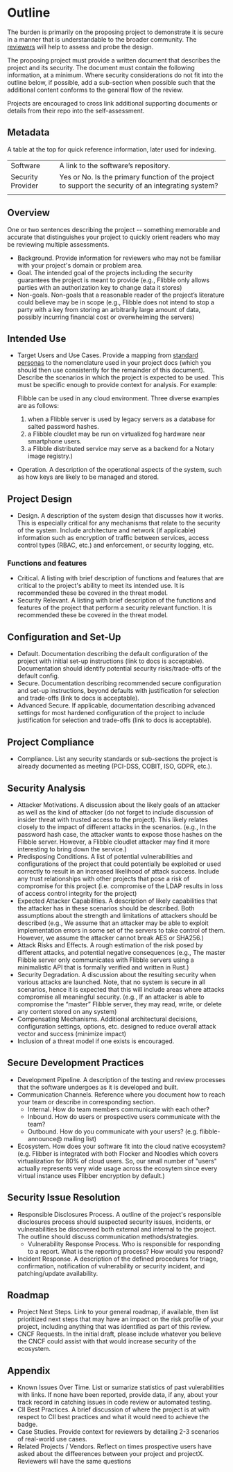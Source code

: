 # Outline

The burden is primarily on the proposing project to demonstrate it is secure in
a manner that is understandable to the broader community.  The
[reviewers](security-reviewer.md) will help to assess and probe the design.

The proposing project must provide a written document that describes the project
and its security.  The document must contain the following information, at a
minimum. Where security considerations do not fit into the outline below, if
possible, add a sub-section when possible such that the additional content
conforms to the general flow of the review.

Projects are encouraged to cross link additional supporting documents or details
from their repo into the self-assessment.

## Metadata

A table at the top for quick reference information, later used for indexing.

|   |  |
| -- | -- |
| Software | A link to the software’s repository.  |
|Security Provider | Yes or No. Is the primary function of the project to support the security of an integrating system?  |
| | |

## Overview

One or two sentences describing the project -- something memorable and accurate
that distinguishes your project to quickly orient readers who may be reviewing
multiple assessments.

* Background. Provide information for reviewers who may not be familiar with
  your project's domain or problem area.
* Goal. The intended goal of the projects including the security guarantees the
  project is meant to provide (e.g., Flibble only allows parties with an
authorization key to change data it stores)
* Non-goals.  Non-goals that a reasonable reader of the project’s literature
  could believe may be in scope (e.g., Flibble does not intend to stop a party
with a key from storing an arbitrarily large amount of data, possibly incurring
financial cost or overwhelming the servers)

## Intended Use

* Target Users and Use Cases. Provide a mapping from [standard personas](../../usecases.md)
to the nomenclature used in your project docs (which you should then use
consistently for the remainder of this document).  Describe the scenarios in
which the project is expected to be used. This must be specific enough to
provide context for analysis. For example:

    Flibble can be used in any cloud environment.  Three diverse examples are as
follows:
    1. when a Flibble server is used by legacy servers as a database for salted
       password hashes.
    2. a Flibble cloudlet may be run on virtualized fog hardware near smartphone
       users.
    3. a Flibble distributed service may serve as a backend for a Notary image
       registry.)

* Operation.  A description of the operational aspects of the system, such as
  how keys are likely to be managed and stored.

## Project Design

* Design.  A description of the system design that discusses how it works. This
  is especially critical for any mechanisms that relate to the security of the
system.  Include architecture and network (if applicable) information such as
encryption of traffic between services, access control types (RBAC, etc.) and
enforcement, or security logging, etc.

### Functions and features

* Critical.  A listing with brief description of functions and features that are
  critical to the project's ability to meet its intended use.  It is recommended
these be covered in the threat model.
* Security Relevant.  A listing with brief description of the functions and
  features of the project that perform a security relevant function.  It is
recommended these be covered in the threat model.

## Configuration and Set-Up

* Default.  Documentation describing the default configuration of the project
  with initial set-up instructions (link to docs is acceptable). Documentation
should identify potential security risks/trade-offs of the default config.
* Secure. Documentation describing recommended secure configuration and set-up
  instructions, beyond defaults with justification for selection and trade-offs
(link to docs is acceptable).
* Advanced Secure. If applicable, documentation describing advanced settings for
  most hardened configuration of the project to include justification for
selection and trade-offs (link to docs is acceptable).

## Project Compliance

* Compliance.  List any security standards or sub-sections the project is
  already documented as meeting (PCI-DSS, COBIT, ISO, GDPR, etc.).

## Security Analysis

* Attacker Motivations.  A discussion about the likely goals of an attacker as
  well as the kind of attacker (do not forget to include discussion of insider
threat with trusted access to the project).  This likely relates closely to the
impact of different attacks in the scenarios.  (e.g., In the password hash case,
the attacker wants to expose those hashes on the Flibble server.  However, a
Flibble cloudlet attacker may find it more interesting to bring down the
service.)
* Predisposing Conditions. A list of potential vulnerabilities and
  configurations of the project that could potentially be exploited or used
correctly to result in an increased likelihood of attack success. Include any
trust relationships with other projects that pose a risk of compromise for this
project (i.e. compromise of the LDAP results in loss of access control integrity
for the project)
* Expected Attacker Capabilities.  A description of likely capabilities that the
  attacker has in these scenarios should be described.  Both assumptions about
the strength and limitations of attackers should be described (e.g., We assume
that an attacker may be able to exploit implementation errors in some set of the
servers to take control of them.  However, we assume the attacker cannot break
AES or SHA256.)
* Attack Risks and Effects.  A rough estimation of the risk posed by different
  attacks, and potential negative consequences (e.g., The master Flibble server
only communicates with Flibble servers using a minimalistic API that is formally
verified and written in Rust.)
* Security Degradation.  A discussion about the resulting security when various
  attacks are launched.  Note, that no system is secure in all scenarios, hence
it is expected that this will include areas where attacks compromise all
meaningful security.  (e.g., If an attacker is able to compromise the “master”
Flibble server, they may read, write, or delete any content stored on any
system)
* Compensating Mechanisms.  Additional architectural decisions, configuration
  settings, options, etc. designed to reduce overall attack vector and success
(minimize impact) 
* Inclusion of a threat model if one exists is encouraged.

## Secure Development Practices

* Development Pipeline.  A description of the testing and review processes that
  the software undergoes as it is developed and built.
* Communication Channels. Reference where you document how to reach your team or
  describe in corresponding section.
  * Internal. How do team members communicate with each other?
  * Inbound. How do users or prospective users communicate with the team?
  * Outbound. How do you communicate with your users? (e.g. flibble-announce@
    mailing list)
* Ecosystem. How does your software fit into the cloud native ecosystem?  (e.g.
  Flibber is integrated with both Flocker and Noodles which covers
virtualization for 80% of cloud users. So, our small number of "users" actually
represents very wide usage across the ecosytem since every virtual instance uses
Flibber encryption by default.)

## Security Issue Resolution

* Responsible Disclosures Process. A outline of the project's responsible
  disclosures process should suspected security issues, incidents, or
vulnerabilities be discovered both external and internal to the project. The
outline should discuss communication methods/strategies.
  * Vulnerability Response Process. Who is responsible for responding to a
    report. What is the reporting process? How would you respond?
* Incident Response. A description of the defined procedures for triage,
  confirmation, notification of vulnerability or security incident, and
patching/update availability.

## Roadmap

* Project Next Steps. Link to your general roadmap, if available, then list
  prioritized next steps that may have an impact on the risk profile of your
project, including anything that was identified as part of this review.
* CNCF Requests. In the initial draft, please include whatever you believe the
  CNCF could assist with that would increase security of the ecosystem.

## Appendix

* Known Issues Over Time. List or sumarize statistics of past vulerabilities
  with links. If none have been reported, provide data, if any, about your track
record in catching issues in code review or automated testing.
* CII Best Practices. A brief discussion of where the project is at with respect
  to CII best practices and what it would need to achieve the badge.
* Case Studies. Provide context for reviewers by detailing 2-3 scenarios of
  real-world use cases.
* Related Projects / Vendors. Reflect on times prospective users have asked
  about the diffeerences between your project and projectX. Reviewers will have
the same questions
